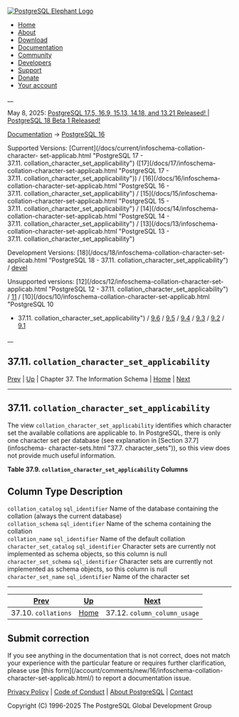 [ ![PostgreSQL Elephant Logo](/media/img/about/press/elephant.png) ](/)

  * [Home](/ "Home")
  * [About](/about/ "About")
  * [Download](/download/ "Download")
  * [Documentation](/docs/ "Documentation")
  * [Community](/community/ "Community")
  * [Developers](/developer/ "Developers")
  * [Support](/support/ "Support")
  * [Donate](/about/donate/ "Donate")
  * [Your account](/account/ "Your account")

__

May 8, 2025: [ PostgreSQL 17.5, 16.9, 15.13, 14.18, and 13.21 Released! ](/about/news/postgresql-175-169-1513-1418-and-1321-released-3072/) | [ PostgreSQL 18 Beta 1 Released! ](/about/news/postgresql-18-beta-1-released-3070/)

[Documentation](/docs/ "Documentation") -> [PostgreSQL
16](/docs/16/index.html)

Supported Versions: [Current](/docs/current/infoschema-collation-character-
set-applicab.html "PostgreSQL 17 -
37.11. collation_character_set_​applicability") ([17](/docs/17/infoschema-
collation-character-set-applicab.html "PostgreSQL 17 -
37.11. collation_character_set_​applicability")) / [16](/docs/16/infoschema-
collation-character-set-applicab.html "PostgreSQL 16 -
37.11. collation_character_set_​applicability") / [15](/docs/15/infoschema-
collation-character-set-applicab.html "PostgreSQL 15 -
37.11. collation_character_set_​applicability") / [14](/docs/14/infoschema-
collation-character-set-applicab.html "PostgreSQL 14 -
37.11. collation_character_set_​applicability") / [13](/docs/13/infoschema-
collation-character-set-applicab.html "PostgreSQL 13 -
37.11. collation_character_set_​applicability")

Development Versions: [18](/docs/18/infoschema-collation-character-set-
applicab.html "PostgreSQL 18 - 37.11. collation_character_set_​applicability")
/ [devel](/docs/devel/infoschema-collation-character-set-applicab.html
"PostgreSQL devel - 37.11. collation_character_set_​applicability")

Unsupported versions: [12](/docs/12/infoschema-collation-character-set-
applicab.html "PostgreSQL 12 - 37.11. collation_character_set_​applicability")
/ [11](/docs/11/infoschema-collation-character-set-applicab.html "PostgreSQL
11 - 37.11. collation_character_set_​applicability") /
[10](/docs/10/infoschema-collation-character-set-applicab.html "PostgreSQL 10
- 37.11. collation_character_set_​applicability") /
[9.6](/docs/9.6/infoschema-collation-character-set-applicab.html "PostgreSQL
9.6 - 37.11. collation_character_set_​applicability") /
[9.5](/docs/9.5/infoschema-collation-character-set-applicab.html "PostgreSQL
9.5 - 37.11. collation_character_set_​applicability") /
[9.4](/docs/9.4/infoschema-collation-character-set-applicab.html "PostgreSQL
9.4 - 37.11. collation_character_set_​applicability") /
[9.3](/docs/9.3/infoschema-collation-character-set-applicab.html "PostgreSQL
9.3 - 37.11. collation_character_set_​applicability") /
[9.2](/docs/9.2/infoschema-collation-character-set-applicab.html "PostgreSQL
9.2 - 37.11. collation_character_set_​applicability") /
[9.1](/docs/9.1/infoschema-collation-character-set-applicab.html "PostgreSQL
9.1 - 37.11. collation_character_set_​applicability")

__

37.11. `collation_character_set_​applicability`  
---  
[Prev](infoschema-collations.html "37.10. collations")  | [Up](information-schema.html "Chapter 37. The Information Schema") | Chapter 37. The Information Schema | [Home](index.html "PostgreSQL 16.9 Documentation") |  [Next](infoschema-column-column-usage.html "37.12. column_column_usage")  
  
* * *

## 37.11. `collation_character_set_​applicability` #

The view `collation_character_set_applicability` identifies which character
set the available collations are applicable to. In PostgreSQL, there is only
one character set per database (see explanation in [Section 37.7](infoschema-
character-sets.html "37.7. character_sets")), so this view does not provide
much useful information.

**Table  37.9. `collation_character_set_applicability` Columns**

Column Type Description  
---  
`collation_catalog` `sql_identifier` Name of the database containing the
collation (always the current database)  
`collation_schema` `sql_identifier` Name of the schema containing the
collation  
`collation_name` `sql_identifier` Name of the default collation  
`character_set_catalog` `sql_identifier` Character sets are currently not
implemented as schema objects, so this column is null  
`character_set_schema` `sql_identifier` Character sets are currently not
implemented as schema objects, so this column is null  
`character_set_name` `sql_identifier` Name of the character set  
  
  

* * *

[Prev](infoschema-collations.html "37.10. collations")  | [Up](information-schema.html "Chapter 37. The Information Schema") |  [Next](infoschema-column-column-usage.html "37.12. column_column_usage")  
---|---|---  
37.10. `collations`  | [Home](index.html "PostgreSQL 16.9 Documentation") |  37.12. `column_column_usage`  
  
## Submit correction

If you see anything in the documentation that is not correct, does not match
your experience with the particular feature or requires further clarification,
please use [this form](/account/comments/new/16/infoschema-collation-
character-set-applicab.html/) to report a documentation issue.

[Privacy Policy](/about/privacypolicy) | [Code of Conduct](/about/policies/coc/) | [About PostgreSQL](/about/) | [Contact](/about/contact/)  

Copyright (C) 1996-2025 The PostgreSQL Global Development Group

